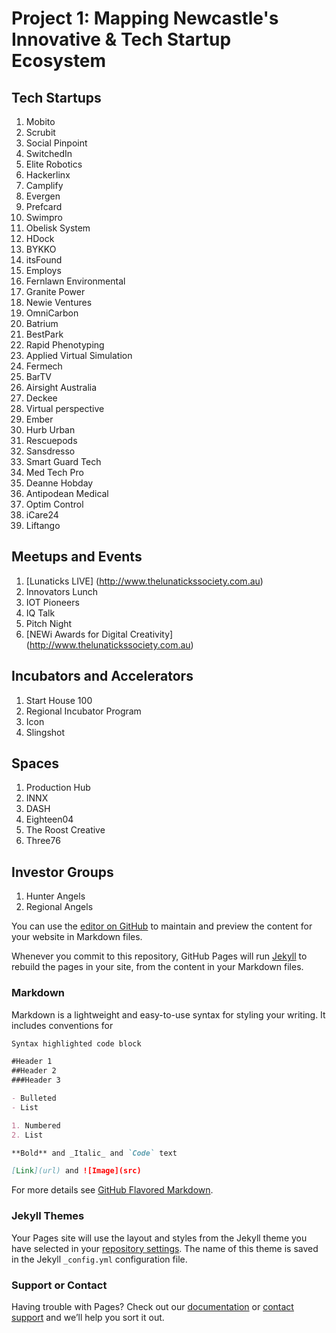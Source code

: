 # Project 1: Mapping Newcastle's Innovative & Tech Startup Ecosystem

## Tech Startups
1. Mobito
2. Scrubit
3. Social Pinpoint
4. SwitchedIn
5. Elite Robotics
6. Hackerlinx
7. Camplify
8. Evergen
9. Prefcard
10. Swimpro
11. Obelisk System
12. HDock
13. BYKKO
14. itsFound
15. Employs
16. Fernlawn Environmental
17. Granite Power
18. Newie Ventures
19. OmniCarbon
20. Batrium
21. BestPark
22. Rapid Phenotyping
23. Applied Virtual Simulation
24. Fermech
25. BarTV
26. Airsight Australia
27. Deckee
28. Virtual perspective
29. Ember
30. Hurb Urban
31. Rescuepods
32. Sansdresso
33. Smart Guard Tech
34. Med Tech Pro
35. Deanne Hobday
36. Antipodean Medical
37. Optim Control
38. iCare24
39. Liftango

## Meetups and Events
1. [Lunaticks LIVE] (http://www.thelunatickssociety.com.au)
2. Innovators Lunch
3. IOT Pioneers
4. IQ Talk
5. Pitch Night
6. [NEWi Awards for Digital Creativity] (http://www.thelunatickssociety.com.au)

## Incubators and Accelerators
1. Start House 100
2. Regional Incubator Program
3. Icon
4. Slingshot

## Spaces
1. Production Hub
2. INNX
3. DASH
5. Eighteen04
6. The Roost Creative
7. Three76

## Investor Groups
1. Hunter Angels
2. Regional Angels


You can use the [editor on GitHub](https://github.com/Gordonaus/gordonaus.github.io/edit/master/README.md) to maintain and preview the content for your website in Markdown files.

Whenever you commit to this repository, GitHub Pages will run [Jekyll](https://jekyllrb.com/) to rebuild the pages in your site, from the content in your Markdown files.

### Markdown

Markdown is a lightweight and easy-to-use syntax for styling your writing. It includes conventions for

```markdown
Syntax highlighted code block

#Header 1
##Header 2
###Header 3

- Bulleted
- List

1. Numbered
2. List

**Bold** and _Italic_ and `Code` text

[Link](url) and ![Image](src)
```

For more details see [GitHub Flavored Markdown](https://guides.github.com/features/mastering-markdown/).

### Jekyll Themes

Your Pages site will use the layout and styles from the Jekyll theme you have selected in your [repository settings](https://github.com/Gordonaus/gordonaus.github.io/settings). The name of this theme is saved in the Jekyll `_config.yml` configuration file.

### Support or Contact

Having trouble with Pages? Check out our [documentation](https://help.github.com/categories/github-pages-basics/) or [contact support](https://github.com/contact) and we’ll help you sort it out.
